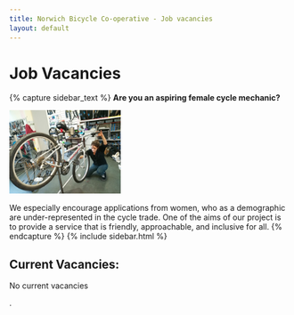 ```yaml
---
title: Norwich Bicycle Co-operative - Job vacancies
layout: default
---
```


# Job Vacancies

{% capture sidebar_text %} __Are you an aspiring female cycle mechanic?__

<img src="/static/images/IMG_20181024_161900.jpg" width="200" height="150" />

We especially encourage applications from women, who as a demographic are under-represented in the cycle trade. One of the aims of our project is to provide a service that is friendly, approachable, and inclusive for all. {% endcapture %} {% include sidebar.html %}

## Current Vacancies:






No current vacancies















.
